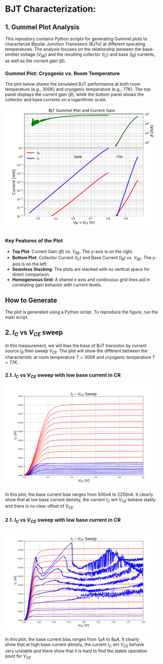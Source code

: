 # BJT Characterization:

## 1. Gummel Plot Analysis

This repository contains Python scripts for generating Gummel plots to 
characterize Bipolar Junction Transistors (BJTs) at different operating 
temperatures. The analysis focuses on the relationship between the 
base-emitter voltage ($V_{BE}$) and the resulting collector ($I_C$) and 
base ($I_B$) currents, as well as the current gain ($\beta$).

### Gummel Plot: Cryogenic vs. Room Temperature

The plot below shows the simulated BJT performance at both room 
temperature (e.g., 300K) and cryogenic temperature (e.g., 77K). The top 
panel displays the current gain ($\beta$), while the bottom panel shows 
the collector and base currents on a logarithmic scale.

![Gummel Plot at Cryogenic and Room Temperatures](plot/gummel_CT_RT.png)

### Key Features of the Plot
* **Top Plot**: Current Gain ($\beta$) vs. $V_{BE}$. The y-axis is on the 
right.
* **Bottom Plot**: Collector Current ($I_C$) and Base Current ($I_B$) vs. 
$V_{BE}$. The y-axis is on the left.
* **Seamless Stacking**: The plots are stacked with no vertical space for 
direct comparison.
* **Homogeneous Grid**: A shared x-axis and continuous grid lines aid in 
correlating gain behavior with current levels.

## How to Generate
The plot is generated using a Python script. To reproduce the figure, run 
the main script.

## 2. $I_C$ vs $V_{CE}$ sweep

In this measurement, we will bias the base of BJT transistor by current 
source $I_B$ then sweep $V_{CE}$. The plot will show the different between 
the characteristic at room temperature $T = 300K$ and cryogenic temperature 
$T = 77K$.

### 2.1. $I_C$ vs $V_{CE}$ sweep with low base current in CR 
![IcVce at low base current injection](plot/IcVce_sweep_low_Ib.png)

In this plot, the base current bias ranges from $500nA$ to $2250nA$. It clearly
show that at low base current density, the current $I_C$ wrt $V_{CE}$ behave
stably and there is no clear offset of $V_{CE}$.

### 2.1. $I_C$ vs $V_{CE}$ sweep with low base current in CR
![IcVce at low base current injection](plot/IcVce_sweep_high_Ib.png)

In this plot, the base current bias ranges from $1 \mu A$ to $8 \mu A$, It clearly  
show that at high base current density, the current $I_C$ wrt $V_{CE}$ behave  
very unstable and there show that it is hard to find the stable operation point 
for $V_{CE}$

 
